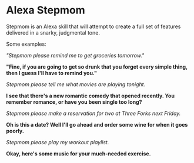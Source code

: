 # Alexa Stepmom

Stepmom is an Alexa skill that will attempt to create a full set of features delivered in a snarky, judgmental tone.

Some examples:

*"Stepmom please remind me to get groceries tomorrow."*

**"Fine, if you are going to get so drunk that you forget every simple thing, then I guess I'll have to remind you."**

*Stepmom please tell me what movies are playing tonight.*

**I see that there's a new romantic comedy that opened recently. You remember romance, or have you been single too long?**

*Stepmom please make a reservation for two at Three Forks next Friday.*

**Oh is this a date? Well I'll go ahead and order some wine for when it goes poorly.**

*Stepmom please play my workout playlist.*

**Okay, here's some music for your much-needed exercise.**
